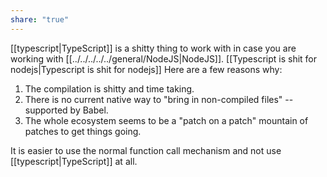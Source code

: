 ```yaml
---
share: "true"
---
```



[[typescript|TypeScript]] is a shitty thing to work with in case you are working with [[../../../../../general/NodeJS|NodeJS]].
[[Typescript is shit for nodejs|Typescript is shit for nodejs]]
Here are a few reasons why:
1. The compilation is shitty and time taking. 
2. There is no current native way to "bring in non-compiled files" -- supported by Babel. 
3. The whole ecosystem seems to be a "patch on a patch" mountain of patches to get things going. 

It is easier to use the normal function call mechanism and not use [[typescript|TypeScript]] at all.
